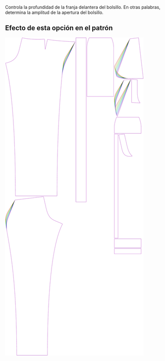 
Controla la profundidad de la franja delantera del bolsillo. En otras palabras, determina la amplitud de la apertura del bolsillo.


## Efecto de esta opción en el patrón
![Esta imagen muestra el efecto de esta opción superponiendo varias variantes que tienen un valor diferente para esta opción](charlie_frontpocketslantdepth_sample.svg "Efecto de esta opción en el patrón")